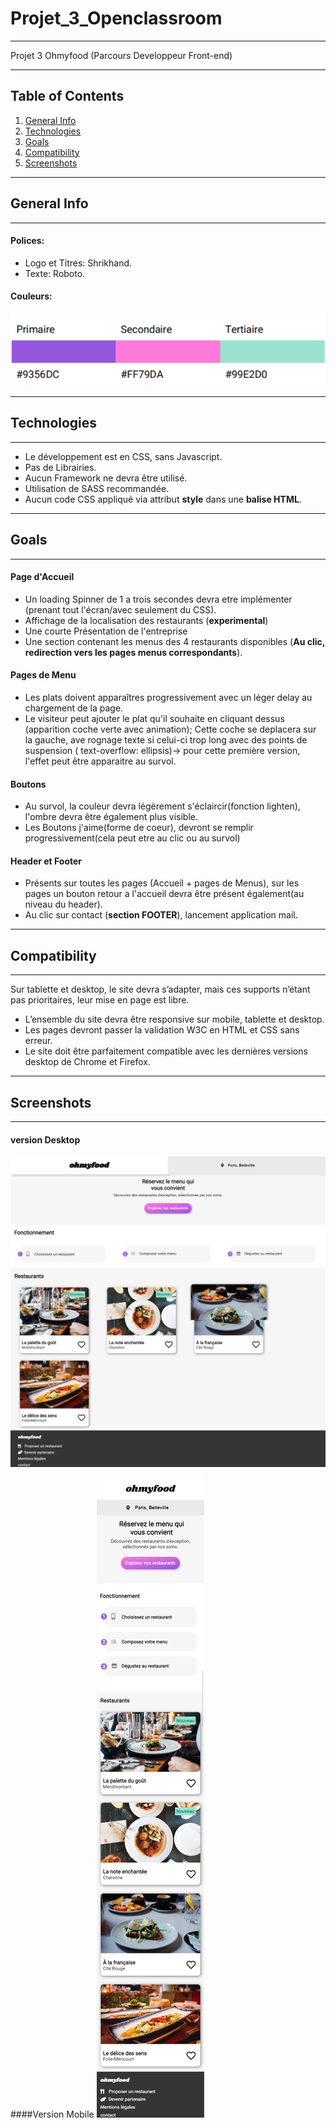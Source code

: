 # Projet_3_Openclassroom 
***
Projet 3 Ohmyfood (Parcours Developpeur Front-end)
***

## Table of Contents
1. [General Info](#general-info)
2. [Technologies](#technologies)
3. [Goals](#goals)
4. [Compatibility](#compatibility)
5. [Screenshots](#screenshots)
***

## General Info
***
#### Polices:
* Logo et Titres: Shrikhand.
* Texte: Roboto.

#### Couleurs:
![Image text](/img/readme/Couleurs.png/)

***
## Technologies
***
* Le développement est en CSS, sans Javascript.
* Pas de Librairies.
* Aucun Framework ne devra être utilisé.
* Utilisation de SASS recommandée.
* Aucun code CSS appliqué via attribut **style** dans une **balise HTML**.

***
## Goals
***

#### Page d'Accueil
* Un loading Spinner de 1 a trois secondes devra etre implémenter (prenant tout l'écran/avec seulement du CSS).
* Affichage de la localisation des restaurants (**experimental**)
* Une courte Présentation de l'entreprise
* Une section contenant les menus des 4 restaurants disponibles (**Au clic, redirection vers les pages menus correspondants**).

#### Pages de Menu
* Les plats doivent apparaîtres progressivement avec un léger delay au chargement de la page.
* Le visiteur peut ajouter le plat qu'il souhaite en cliquant dessus (apparition coche verte avec animation);
  Cette coche se deplacera sur la gauche, ave rognage texte si celui-ci trop long avec des points de suspension
  ( text-overflow: ellipsis)-> pour cette première version, l'effet peut être apparaitre au survol.

#### Boutons
* Au survol, la couleur devra légèrement s'éclaircir(fonction lighten), l'ombre devra être également plus visible.
* Les Boutons j'aime(forme de coeur), devront se remplir progressivement(cela peut etre au clic ou au survol)

#### Header et Footer
* Présents sur toutes les pages (Accueil + pages de Menus), sur les pages un bouton retour a l'accueil devra être présent 
également(au niveau du header).
* Au clic sur contact (**section FOOTER**), lancement application mail.

***
## Compatibility
***
Sur tablette et desktop, le site devra s’adapter, mais ces supports n’étant pas prioritaires,
leur mise en page est libre.
* L’ensemble du site devra être responsive sur mobile, tablette et desktop.
* Les pages devront passer la validation W3C en HTML et CSS sans erreur.
* Le site doit être parfaitement compatible avec les dernières versions desktop de
Chrome et Firefox.

***
## Screenshots
***

#### version Desktop                                                              
![Image text](/img/readme/Site_Ohmyfood.png/)                                     

####Version Mobile
![Image text](/img/readme/version_mobile.png/)

